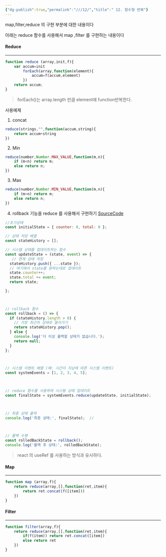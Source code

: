```yaml
---
{"dg-publish":true,"permalink":"///12/","title":" 12. 함수형 반복"}
---
```


map,filter,reduce 의 구현 부분에 대한 내용이다

아래는 reduce 함수를 사용해서 map ,filter 를 구현하는 내용이다

#### Reduce
---
```javascript
function reduce (array,init,f){
	var accum=init
		forEach(array,function(element){
			accum=f(accum,element)
		})
	return accum;
}

```
>forEach()는 array.length 만큼 element에 function반복한다. 

사용예제

1.  concat
```javascript
reduce(strings,"",function(accum,string){
	return accum+string
})
```
2. Min
```javascript
reduce(number,Number.MAX_VALUE,function(m,n){
	if (m<n) return m;
	else return n;
})
```
3. Max
```javascript
reduce(number,Number.MIN_VALUE,function(m,n){
	if (m>n) return m;
	else return n;
})
```

4. rollback 기능을 reduce 를 사용해서 구현하기
   [SourceCode](https://codesandbox.io/p/devbox/romantic-lovelace-j8rpfx?file=%2Findex.js%3A1%2C1&layout=%257B%2522sidebarPanel%2522%253A%2522EXPLORER%2522%252C%2522rootPanelGroup%2522%253A%257B%2522direction%2522%253A%2522horizontal%2522%252C%2522contentType%2522%253A%2522UNKNOWN%2522%252C%2522type%2522%253A%2522PANEL_GROUP%2522%252C%2522id%2522%253A%2522ROOT_LAYOUT%2522%252C%2522panels%2522%253A%255B%257B%2522type%2522%253A%2522PANEL_GROUP%2522%252C%2522contentType%2522%253A%2522UNKNOWN%2522%252C%2522direction%2522%253A%2522vertical%2522%252C%2522id%2522%253A%2522clq1psnwp0006356k412aymaq%2522%252C%2522sizes%2522%253A%255B70%252C30%255D%252C%2522panels%2522%253A%255B%257B%2522type%2522%253A%2522PANEL_GROUP%2522%252C%2522contentType%2522%253A%2522EDITOR%2522%252C%2522direction%2522%253A%2522horizontal%2522%252C%2522id%2522%253A%2522EDITOR%2522%252C%2522panels%2522%253A%255B%257B%2522type%2522%253A%2522PANEL%2522%252C%2522contentType%2522%253A%2522EDITOR%2522%252C%2522id%2522%253A%2522clq1psnwp0002356k40bepws2%2522%257D%255D%257D%252C%257B%2522type%2522%253A%2522PANEL_GROUP%2522%252C%2522contentType%2522%253A%2522SHELLS%2522%252C%2522direction%2522%253A%2522horizontal%2522%252C%2522id%2522%253A%2522SHELLS%2522%252C%2522panels%2522%253A%255B%257B%2522type%2522%253A%2522PANEL%2522%252C%2522contentType%2522%253A%2522SHELLS%2522%252C%2522id%2522%253A%2522clq1psnwp0004356kkaojrd2x%2522%257D%255D%252C%2522sizes%2522%253A%255B100%255D%257D%255D%257D%252C%257B%2522type%2522%253A%2522PANEL_GROUP%2522%252C%2522contentType%2522%253A%2522DEVTOOLS%2522%252C%2522direction%2522%253A%2522vertical%2522%252C%2522id%2522%253A%2522DEVTOOLS%2522%252C%2522panels%2522%253A%255B%257B%2522type%2522%253A%2522PANEL%2522%252C%2522contentType%2522%253A%2522DEVTOOLS%2522%252C%2522id%2522%253A%2522clq1psnwp0005356k791ny5nr%2522%257D%255D%252C%2522sizes%2522%253A%255B100%255D%257D%255D%252C%2522sizes%2522%253A%255B100%252C0%255D%257D%252C%2522tabbedPanels%2522%253A%257B%2522clq1psnwp0002356k40bepws2%2522%253A%257B%2522id%2522%253A%2522clq1psnwp0002356k40bepws2%2522%252C%2522tabs%2522%253A%255B%255D%257D%252C%2522clq1psnwp0005356k791ny5nr%2522%253A%257B%2522tabs%2522%253A%255B%255D%252C%2522id%2522%253A%2522clq1psnwp0005356k791ny5nr%2522%257D%252C%2522clq1psnwp0004356kkaojrd2x%2522%253A%257B%2522tabs%2522%253A%255B%257B%2522id%2522%253A%2522clq1psnwp0003356k8rpscyd5%2522%252C%2522mode%2522%253A%2522permanent%2522%252C%2522type%2522%253A%2522TASK_LOG%2522%252C%2522taskId%2522%253A%2522start%2522%257D%255D%252C%2522id%2522%253A%2522clq1psnwp0004356kkaojrd2x%2522%252C%2522activeTabId%2522%253A%2522clq1psnwp0003356k8rpscyd5%2522%257D%257D%252C%2522showDevtools%2522%253Afalse%252C%2522showShells%2522%253Atrue%252C%2522showSidebar%2522%253Atrue%252C%2522sidebarPanelSize%2522%253A15%257D) 
```javascript
//초기상태
const initialState = { counter: 0, total: 0 };

// 상태 저장 배열
const stateHistory = [];

// 시스템 상태를 업데이트하는 함수
const updateState = (state, event) => {
   // 현재 상태 저장
  stateHistory.push({ ...state });
  // 여기에서 state를 원하는대로 업데이트
  state.counter++;
  state.total += event;
  return state;

};

  

// rollback 함수
const rollback = () => {
  if (stateHistory.length > 0) {
    // 가장 최근의 상태로 돌아가기
    return stateHistory.pop();
  } else {
    console.log('더 이상 롤백할 상태가 없습니다.');
    return null;
  }
};

  

// 시스템 이벤트 배열 (예: 시간이 지남에 따른 시스템 이벤트)
const systemEvents = [1, 2, 3, 4, 5];

  

// reduce 함수를 사용하여 시스템 상태 업데이트
const finalState = systemEvents.reduce(updateState, initialState);

  

// 최종 상태 출력
console.log('최종 상태:', finalState);  //

  

// 롤백 수행
const rolledBackState = rollback();
console.log('롤백 후 상태:', rolledBackState);
```

> react 의 useRef 를 사용하는 방식과 유사하다.
#### Map
---
```javascript
function map (array,f){
	return reduce(array,[],function(ret,item){
		return ret.concat(f([item]))
	})
}
```

#### Filter
---
```javascript
function filter(array,f){
	return reduce(array,[],function(ret,item){
		if(f(item)) return ret.concat([item])
		else return ret
	})
}

```



